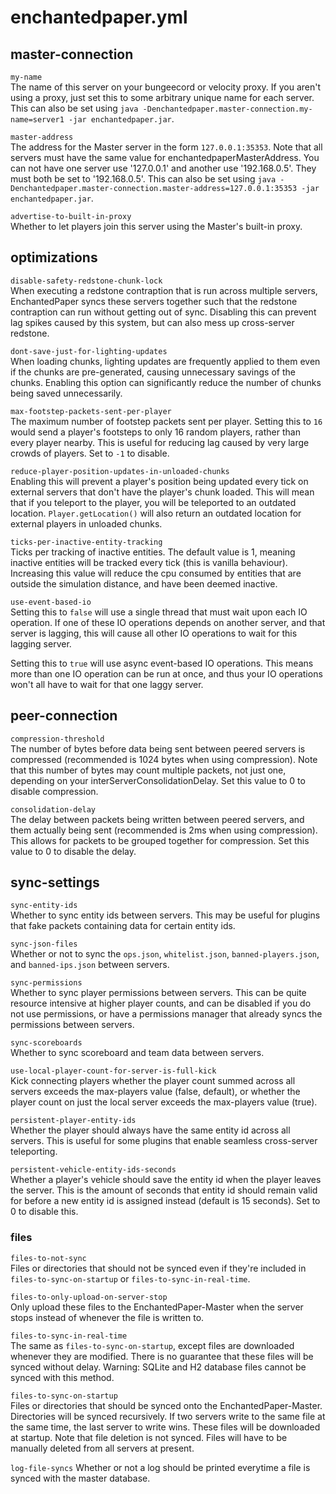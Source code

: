 # enchantedpaper.yml

## master-connection

`my-name`  
The name of this server on your bungeecord or velocity proxy. If you aren't
using a proxy, just set this to some arbitrary unique name for each server.
This can also be set using
`java -Denchantedpaper.master-connection.my-name=server1 -jar enchantedpaper.jar`.

`master-address`  
The address for the Master server in the form `127.0.0.1:35353`. Note that all
servers must have the same value for enchantedpaperMasterAddress. You can not have
one server use '127.0.0.1' and another use '192.168.0.5'. They must both be set
to '192.168.0.5'. This can also be set using
`java -Denchantedpaper.master-connection.master-address=127.0.0.1:35353 -jar enchantedpaper.jar`.

`advertise-to-built-in-proxy`  
Whether to let players join this server using the Master's built-in proxy.

## optimizations

`disable-safety-redstone-chunk-lock`  
When executing a redstone contraption that is run across multiple servers,
EnchantedPaper syncs these servers together such that the redstone contraption can
run without getting out of sync. Disabling this can prevent lag spikes caused
by this system, but can also mess up cross-server redstone.

`dont-save-just-for-lighting-updates`  
When loading chunks, lighting updates are frequently applied to them even if
the chunks are pre-generated, causing unnecessary savings of the chunks.
Enabling this option can significantly reduce the number of chunks being saved
unnecessarily.

`max-footstep-packets-sent-per-player`  
The maximum number of footstep packets sent per player. Setting this to `16`
would send a player's footsteps to only 16 random players, rather than every
player nearby. This is useful for reducing lag caused by very large crowds of
players. Set to `-1` to disable.

`reduce-player-position-updates-in-unloaded-chunks`  
Enabling this will prevent a player's position being updated every tick on
external servers that don't have the player's chunk loaded. This will mean that
if you teleport to the player, you will be teleported to an outdated location.
`Player.getLocation()` will also return an outdated location for external
players in unloaded chunks.

`ticks-per-inactive-entity-tracking`  
Ticks per tracking of inactive entities. The default value is 1, meaning
inactive entities will be tracked every tick (this is vanilla behaviour).
Increasing this value will reduce the cpu consumed by entities that are
outside the simulation distance, and have been deemed inactive.

`use-event-based-io`  
Setting this to `false` will use a single thread that must wait upon each IO
operation. If one of these IO operations depends on another server, and that
server is lagging, this will cause all other IO operations to wait for this
lagging server.

Setting this to `true` will use async event-based IO operations. This means
more than one IO operation can be run at once, and thus your IO operations
won't all have to wait for that one laggy server.

## peer-connection

`compression-threshold`  
The number of bytes before data being sent between peered servers is compressed
(recommended is 1024 bytes when using compression). Note that this number of
bytes may count multiple packets, not just one, depending on your
interServerConsolidationDelay. Set this value to 0 to disable compression.

`consolidation-delay`  
The delay between packets being written between peered servers, and them
actually being sent (recommended is 2ms when using compression). This allows
for packets to be grouped together for compression. Set this value to 0 to
disable the delay.

## sync-settings

`sync-entity-ids`  
Whether to sync entity ids between servers. This may be useful for plugins
that fake packets containing data for certain entity ids.

`sync-json-files`  
Whether or not to sync the `ops.json`, `whitelist.json`, `banned-players.json`,
and `banned-ips.json` between servers.

`sync-permissions`  
Whether to sync player permissions between servers. This can be quite resource
intensive at higher player counts, and can be disabled if you do not use
permissions, or have a permissions manager that already syncs the permissions
between servers.

`sync-scoreboards`  
Whether to sync scoreboard and team data between servers.

`use-local-player-count-for-server-is-full-kick`  
Kick connecting players whether the player count summed across all servers
exceeds the max-players value (false, default), or whether the player count on
just the local server exceeds the max-players value (true).

`persistent-player-entity-ids`  
Whether the player should always have the same entity id across all servers.
This is useful for some plugins that enable seamless cross-server teleporting.

`persistent-vehicle-entity-ids-seconds`  
Whether a player's vehicle should save the entity id when the player leaves the
server. This is the amount of seconds that entity id should remain valid for
before a new entity id is assigned instead (default is 15 seconds). Set to 0
to disable this.

### files

`files-to-not-sync`  
Files or directories that should not be synced even if they're included in
`files-to-sync-on-startup` or `files-to-sync-in-real-time`.

`files-to-only-upload-on-server-stop`  
Only upload these files to the EnchantedPaper-Master when the server stops instead
of whenever the file is written to.

`files-to-sync-in-real-time`  
The same as `files-to-sync-on-startup`, except files are downloaded whenever
they are modified. There is no guarantee that these files will be synced
without delay. Warning: SQLite and H2 database files cannot be synced with
this method.

`files-to-sync-on-startup`  
Files or directories that should be synced onto the EnchantedPaper-Master.
Directories will be synced recursively. If two servers write to the same file
at the same time, the last server to write wins. These files will be downloaded
at startup. Note that file deletion is not synced. Files will have to be
manually deleted from all servers at present.

`log-file-syncs`
Whether or not a log should be printed everytime a file is synced with the
master database.
